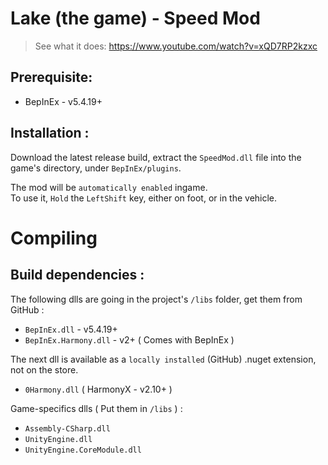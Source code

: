 # Lake (the game) - Speed Mod

> See what it does: https://www.youtube.com/watch?v=xQD7RP2kzxc

## Prerequisite:
- BepInEx - v5.4.19+

## Installation :
Download the latest release build, extract the `SpeedMod.dll` file into the game's directory, under `BepInEx/plugins`.

The mod will be `automatically enabled` ingame. \
To use it, `Hold` the `LeftShift` key, either on foot, or in the vehicle.

# Compiling

## Build dependencies :

The following dlls are going in the project's `/libs` folder, get them from GitHub :
- `BepInEx.dll` - v5.4.19+
- `BepInEx.Harmony.dll` - v2+ ( Comes with BepInEx )

The next dll is available as a `locally installed` (GitHub) .nuget extension, not on the store.
- `0Harmony.dll` ( HarmonyX - v2.10+ )

Game-specifics dlls ( Put them in `/libs` ) :
- `Assembly-CSharp.dll`
- `UnityEngine.dll`
- `UnityEngine.CoreModule.dll`
